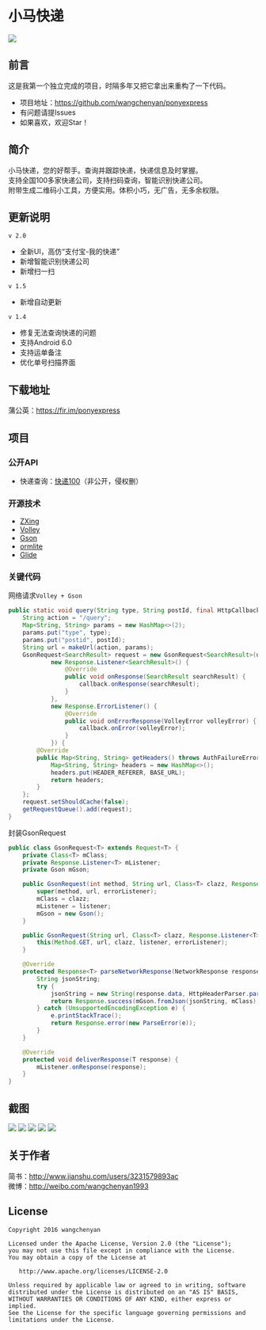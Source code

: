 # 小马快递
![](https://raw.githubusercontent.com/wangchenyan/ponyexpress/master/app/src/main/res/drawable-xxhdpi/ic_launcher.png)

## 前言
这是我第一个独立完成的项目，时隔多年又把它拿出来重构了一下代码。

- 项目地址：https://github.com/wangchenyan/ponyexpress
- 有问题请提Issues
- 如果喜欢，欢迎Star！

## 简介
小马快递，您的好帮手。查询并跟踪快递，快递信息及时掌握。<br>
支持全国100多家快递公司，支持扫码查询，智能识别快递公司。<br>
附带生成二维码小工具，方便实用。体积小巧，无广告，无多余权限。

## 更新说明
`v 2.0`
- 全新UI，高仿“支付宝-我的快递”
- 新增智能识别快递公司
- 新增扫一扫

`v 1.5`
- 新增自动更新

`v 1.4`
- 修复无法查询快递的问题
- 支持Android 6.0
- 支持运单备注
- 优化单号扫描界面

## 下载地址
蒲公英：https://fir.im/ponyexpress

## 项目
### 公开API
- 快递查询：[快递100](http://www.kuaidi100.com/)（非公开，侵权删）

### 开源技术
- [ZXing](https://github.com/zxing/zxing)
- [Volley](https://developer.android.com/training/volley/index.html)
- [Gson](https://github.com/google/gson)
- [ormlite](https://github.com/j256/ormlite-android)
- [Glide](https://github.com/bumptech/glide)

### 关键代码
网络请求`Volley + Gson`
```java
public static void query(String type, String postId, final HttpCallback<SearchResult> callback) {
    String action = "/query";
    Map<String, String> params = new HashMap<>(2);
    params.put("type", type);
    params.put("postid", postId);
    String url = makeUrl(action, params);
    GsonRequest<SearchResult> request = new GsonRequest<SearchResult>(url, SearchResult.class,
            new Response.Listener<SearchResult>() {
                @Override
                public void onResponse(SearchResult searchResult) {
                    callback.onResponse(searchResult);
                }
            },
            new Response.ErrorListener() {
                @Override
                public void onErrorResponse(VolleyError volleyError) {
                    callback.onError(volleyError);
                }
            }) {
        @Override
        public Map<String, String> getHeaders() throws AuthFailureError {
            Map<String, String> headers = new HashMap<>();
            headers.put(HEADER_REFERER, BASE_URL);
            return headers;
        }
    };
    request.setShouldCache(false);
    getRequestQueue().add(request);
}
```
封装GsonRequest
```java
public class GsonRequest<T> extends Request<T> {
    private Class<T> mClass;
    private Response.Listener<T> mListener;
    private Gson mGson;

    public GsonRequest(int method, String url, Class<T> clazz, Response.Listener<T> listener, Response.ErrorListener errorListener) {
        super(method, url, errorListener);
        mClass = clazz;
        mListener = listener;
        mGson = new Gson();
    }

    public GsonRequest(String url, Class<T> clazz, Response.Listener<T> listener, Response.ErrorListener errorListener) {
        this(Method.GET, url, clazz, listener, errorListener);
    }

    @Override
    protected Response<T> parseNetworkResponse(NetworkResponse response) {
        String jsonString;
        try {
            jsonString = new String(response.data, HttpHeaderParser.parseCharset(response.headers));
            return Response.success(mGson.fromJson(jsonString, mClass), HttpHeaderParser.parseCacheHeaders(response));
        } catch (UnsupportedEncodingException e) {
            e.printStackTrace();
            return Response.error(new ParseError(e));
        }
    }

    @Override
    protected void deliverResponse(T response) {
        mListener.onResponse(response);
    }
}
```

## 截图
![](https://raw.githubusercontent.com/wangchenyan/ponyexpress/master/art/screenshot_01.jpg)
![](https://raw.githubusercontent.com/wangchenyan/ponyexpress/master/art/screenshot_02.jpg)
![](https://raw.githubusercontent.com/wangchenyan/ponyexpress/master/art/screenshot_03.jpg)
![](https://raw.githubusercontent.com/wangchenyan/ponyexpress/master/art/screenshot_04.jpg)
![](https://raw.githubusercontent.com/wangchenyan/ponyexpress/master/art/screenshot_05.jpg)

## 关于作者
简书：http://www.jianshu.com/users/3231579893ac<br>
微博：http://weibo.com/wangchenyan1993

## License

    Copyright 2016 wangchenyan

    Licensed under the Apache License, Version 2.0 (the "License");
    you may not use this file except in compliance with the License.
    You may obtain a copy of the License at

       http://www.apache.org/licenses/LICENSE-2.0

    Unless required by applicable law or agreed to in writing, software
    distributed under the License is distributed on an "AS IS" BASIS,
    WITHOUT WARRANTIES OR CONDITIONS OF ANY KIND, either express or implied.
    See the License for the specific language governing permissions and
    limitations under the License.
